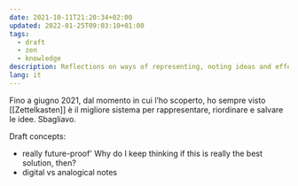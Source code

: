 ```yaml
---
date: 2021-10-11T21:20:34+02:00
updated: 2022-01-25T09:03:10+01:00
tags:
  - draft
  - zen
  - knowledge
description: Reflections on ways of representing, noting ideas and effectively learn and remember concepts.
lang: it
---
```

Fino a giugno 2021, dal momento in cui l’ho scoperto, ho sempre visto [[Zettelkasten]] è il migliore sistema per rappresentare, riordinare e salvare le idee. Sbagliavo.

Draft concepts:
- really future-proof' Why do I keep thinking if this is really the best solution, then?
- digital vs analogical notes
